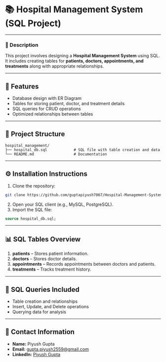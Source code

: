 
# 📚 Hospital Management System (SQL Project)

---

### 📄 Description
This project involves designing a **Hospital Management System** using SQL. It includes creating tables for **patients, doctors, appointments, and treatments** along with appropriate relationships.

---

## 🚀 Features
- Database design with ER Diagram
- Tables for storing patient, doctor, and treatment details
- SQL queries for CRUD operations
- Optimized relationships between tables

---

## 📂 Project Structure
```
hospital_management/
├── hospital_db.sql            # SQL file with table creation and data
└── README.md                  # Documentation
```

---

## ⚙️ Installation Instructions
1. Clone the repository:
```bash
git clone https://github.com/guptapiyush7067/Hospital-Management-System.git
```
2. Open your SQL client (e.g., MySQL, PostgreSQL).
3. Import the SQL file:
```sql
source hospital_db.sql;
```

---

## 📊 SQL Tables Overview
1. **patients** – Stores patient information.
2. **doctors** – Stores doctor details.
3. **appointments** – Records appointments between doctors and patients.
4. **treatments** – Tracks treatment history.

---

## 🧩 SQL Queries Included
- Table creation and relationships
- Insert, Update, and Delete operations
- Querying data for analysis

---

## 📧 Contact Information
- **Name:** Piyush Gupta
- **Email:** gupta.piyush2559@gmail.com
- **LinkedIn:** [Piyush Gupta](https://www.linkedin.com/in/piyush-gupta-09ba79265)
